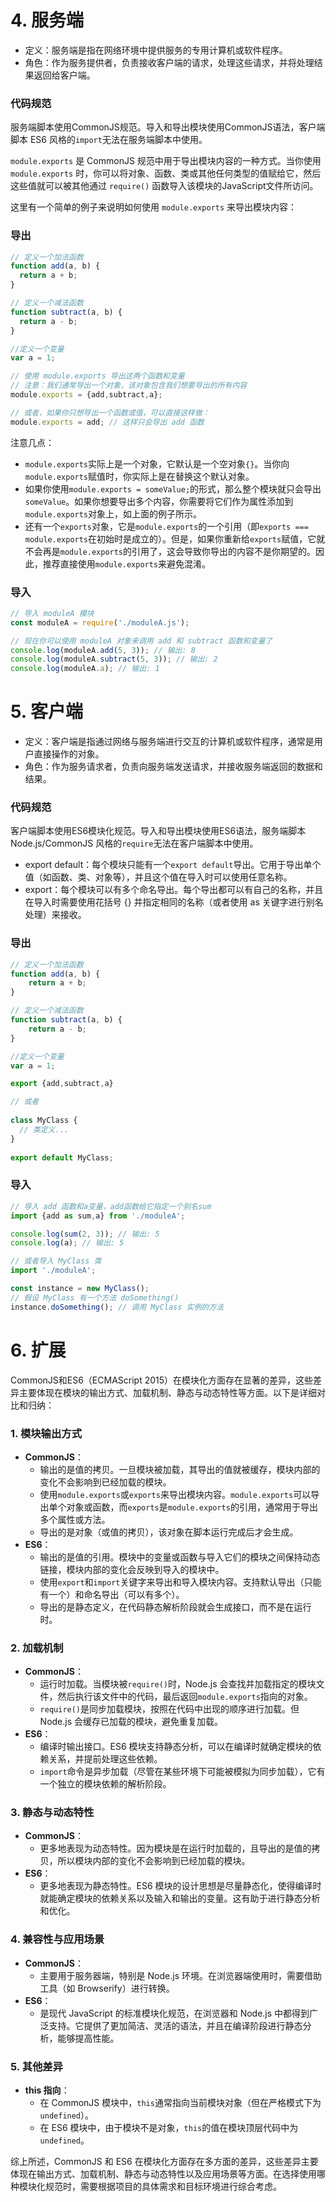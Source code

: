 
# 4. 服务端
- 定义：服务端是指在网络环境中提供服务的专用计算机或软件程序。
- 角色：作为服务提供者，负责接收客户端的请求，处理这些请求，并将处理结果返回给客户端。

### 代码规范
服务端脚本使用CommonJS规范。导入和导出模块使用CommonJS语法，客户端脚本 ES6 风格的`import`无法在服务端脚本中使用。

`module.exports` 是 CommonJS 规范中用于导出模块内容的一种方式。当你使用 `module.exports` 时，你可以将对象、函数、类或其他任何类型的值赋给它，然后这些值就可以被其他通过 `require()` 函数导入该模块的JavaScript文件所访问。

这里有一个简单的例子来说明如何使用 `module.exports` 来导出模块内容：

### 导出
```javascript
// 定义一个加法函数
function add(a, b) {
  return a + b;
}

// 定义一个减法函数
function subtract(a, b) {
  return a - b;
}

//定义一个变量
var a = 1;

// 使用 module.exports 导出这两个函数和变量
// 注意：我们通常导出一个对象，该对象包含我们想要导出的所有内容
module.exports = {add,subtract,a};

// 或者，如果你只想导出一个函数或值，可以直接这样做：
module.exports = add; // 这样只会导出 add 函数
```
注意几点：

- `module.exports`实际上是一个对象，它默认是一个空对象`{}`。当你向`module.exports`赋值时，你实际上是在替换这个默认对象。
- 如果你使用`module.exports = someValue;`的形式，那么整个模块就只会导出`someValue`。如果你想要导出多个内容，你需要将它们作为属性添加到`module.exports`对象上，如上面的例子所示。
- 还有一个`exports`对象，它是`module.exports`的一个引用（即`exports === module.exports`在初始时是成立的）。但是，如果你重新给`exports`赋值，它就不会再是`module.exports`的引用了，这会导致你导出的内容不是你期望的。因此，推荐直接使用`module.exports`来避免混淆。

### **导入**
```javascript
// 导入 moduleA 模块
const moduleA = require('./moduleA.js');

// 现在你可以使用 moduleA 对象来调用 add 和 subtract 函数和变量了
console.log(moduleA.add(5, 3)); // 输出: 8
console.log(moduleA.subtract(5, 3)); // 输出: 2
console.log(moduleA.a); // 输出: 1
```



# 5. 客户端

- 定义：客户端是指通过网络与服务端进行交互的计算机或软件程序，通常是用户直接操作的对象。
- 角色：作为服务请求者，负责向服务端发送请求，并接收服务端返回的数据和结果。

### 代码规范
客户端脚本使用ES6模块化规范。导入和导出模块使用ES6语法，服务端脚本 Node.js/CommonJS 风格的`require`无法在客户端脚本中使用。

- export default：每个模块只能有一个`export default`导出。它用于导出单个值（如函数、类、对象等），并且这个值在导入时可以使用任意名称。
- export：每个模块可以有多个命名导出。每个导出都可以有自己的名称，并且在导入时需要使用花括号 {} 并指定相同的名称（或者使用 as 关键字进行别名处理）来接收。

### 导出
```javascript
// 定义一个加法函数
function add(a, b) {
    return a + b;
}

// 定义一个减法函数
function subtract(a, b) {
    return a - b;
}

//定义一个变量
var a = 1;

export {add,subtract,a}

// 或者  
  
class MyClass {  
  // 类定义...  
}  
  
export default MyClass;
```

### 导入
```javascript
// 导入 add 函数和a变量，add函数给它指定一个别名sum  
import {add as sum,a} from './moduleA';  

console.log(sum(2, 3)); // 输出: 5  
console.log(a); // 输出: 5  

// 或者导入 MyClass 类
import './moduleA';  

const instance = new MyClass();  
// 假设 MyClass 有一个方法 doSomething()  
instance.doSomething(); // 调用 MyClass 实例的方法
```



# 6. 扩展
CommonJS和ES6（ECMAScript 2015）在模块化方面存在显著的差异，这些差异主要体现在模块的输出方式、加载机制、静态与动态特性等方面。以下是详细对比和归纳：

### 1. 模块输出方式

- **CommonJS**：
   - 输出的是值的拷贝。一旦模块被加载，其导出的值就被缓存，模块内部的变化不会影响到已经加载的模块。
   - 使用`module.exports`或`exports`来导出模块内容。`module.exports`可以导出单个对象或函数，而`exports`是`module.exports`的引用，通常用于导出多个属性或方法。
   - 导出的是对象（或值的拷贝），该对象在脚本运行完成后才会生成。
- **ES6**：
   - 输出的是值的引用。模块中的变量或函数与导入它们的模块之间保持动态链接，模块内部的变化会反映到导入的模块中。
   - 使用`export`和`import`关键字来导出和导入模块内容。支持默认导出（只能有一个）和命名导出（可以有多个）。
   - 导出的是静态定义，在代码静态解析阶段就会生成接口，而不是在运行时。

### 2. 加载机制

- **CommonJS**：
   - 运行时加载。当模块被`require()`时，Node.js 会查找并加载指定的模块文件，然后执行该文件中的代码，最后返回`module.exports`指向的对象。
   - `require()`是同步加载模块，按照在代码中出现的顺序进行加载。但 Node.js 会缓存已加载的模块，避免重复加载。
- **ES6**：
   - 编译时输出接口。ES6 模块支持静态分析，可以在编译时就确定模块的依赖关系，并提前处理这些依赖。
   - `import`命令是异步加载（尽管在某些环境下可能被模拟为同步加载），它有一个独立的模块依赖的解析阶段。

### 3. 静态与动态特性

- **CommonJS**：
   - 更多地表现为动态特性。因为模块是在运行时加载的，且导出的是值的拷贝，所以模块内部的变化不会影响到已经加载的模块。
- **ES6**：
   - 更多地表现为静态特性。ES6 模块的设计思想是尽量静态化，使得编译时就能确定模块的依赖关系以及输入和输出的变量。这有助于进行静态分析和优化。

### 4. 兼容性与应用场景

- **CommonJS**：
   - 主要用于服务器端，特别是 Node.js 环境。在浏览器端使用时，需要借助工具（如 Browserify）进行转换。
- **ES6**：
   - 是现代 JavaScript 的标准模块化规范，在浏览器和 Node.js 中都得到广泛支持。它提供了更加简洁、灵活的语法，并且在编译阶段进行静态分析，能够提高性能。

### 5. 其他差异

- **this 指向**：
   - 在 CommonJS 模块中，`this`通常指向当前模块对象（但在严格模式下为`undefined`）。
   - 在 ES6 模块中，由于模块不是对象，`this`的值在模块顶层代码中为`undefined`。

综上所述，CommonJS 和 ES6 在模块化方面存在多方面的差异，这些差异主要体现在输出方式、加载机制、静态与动态特性以及应用场景等方面。在选择使用哪种模块化规范时，需要根据项目的具体需求和目标环境进行综合考虑。
